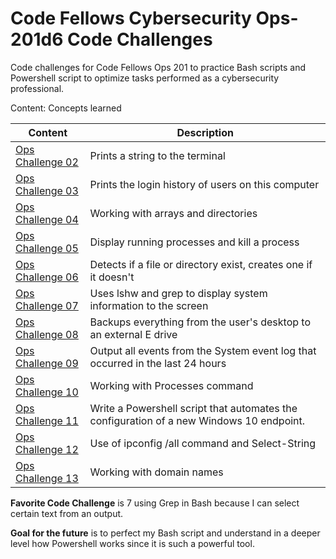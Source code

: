 # Code Fellows Cybersecurity Ops-201d6 Code Challenges
Code challenges for Code Fellows Ops 201 to practice Bash scripts and Powershell script to optimize tasks performed as a cybersecurity professional. 

Content: Concepts learned

| Content            | Description |
| ----------         | --- |
| [Ops Challenge 02](https://github.com/connieuribe/ops-201d6-code-challenges/blob/main/ops-challenge02.sh)     | Prints a string to the terminal |
| [Ops Challenge 03](https://github.com/connieuribe/ops-201d6-code-challenges/blob/main/ops-challenge03.sh)      | Prints the login history of users on this computer    |
| [Ops Challenge 04](https://github.com/connieuribe/ops-201d6-code-challenges/blob/main/ops-challenge04.sh)   | Working with arrays and directories |
| [Ops Challenge 05](https://github.com/connieuribe/ops-201d6-code-challenges/blob/main/ops-challenge05.sh)   | Display running processes and kill a process|
| [Ops Challenge 06](https://github.com/connieuribe/ops-201d6-code-challenges/blob/main/ops-challenge06.sh)    | Detects if a file or directory exist, creates one if it doesn't |
| [Ops Challenge 07](https://github.com/connieuribe/ops-201d6-code-challenges/blob/main/ops-challenge07.sh)   | Uses lshw and grep to display system information to the screen |
| [Ops Challenge 08](https://github.com/connieuribe/ops-201d6-code-challenges/blob/main/ops-challenge08.bat)   | Backups everything from the user's desktop to an external E drive|
| [Ops Challenge 09](https://github.com/connieuribe/ops-201d6-code-challenges/blob/main/ops-challenge09.ps1)   | Output all events from the System event log that occurred in the last 24 hours  |
| [Ops Challenge 10](https://github.com/connieuribe/ops-201d6-code-challenges/blob/main/ops-challenge10.ps1)  | Working with Processes command |
| [Ops Challenge 11](https://github.com/connieuribe/ops-201d6-code-challenges/blob/main/ops-challenge11.ps1)   | Write a Powershell script that automates the configuration of a new Windows 10 endpoint. |
| [Ops Challenge 12](https://github.com/connieuribe/ops-201d6-code-challenges/blob/main/ops-challenge12.ps1)    | Use of ipconfig /all command and Select-String |
| [Ops Challenge 13](https://github.com/connieuribe/ops-201d6-code-challenges/blob/main/ops-challenge13.sh)    | Working with domain names |






**Favorite Code Challenge** is 7 using Grep in Bash because I can select certain text from an output. 


**Goal for the future** is to perfect my Bash script and understand in a deeper level how Powershell works since it is such a powerful tool. 

